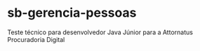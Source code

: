 # sb-gerencia-pessoas
Teste técnico para desenvolvedor Java Júnior para a Attornatus Procuradoria Digital
